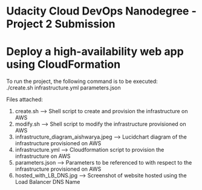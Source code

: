 # Udacity Cloud DevOps Nanodegree - Project 2 Submission

# Deploy a high-availability web app using CloudFormation

To run the project, the following command is to be executed:<br />
./create.sh <stack-name> infrastructure.yml parameters.json

Files attached:
1. create.sh --> Shell script to create and provision the infrastructure on AWS
2. modify.sh --> Shell script to modify the infrastructure provisioned on AWS
3. infrastructure_diagram_aishwarya.jpeg --> Lucidchart diagram of the infrastructure provisioned on AWS
4. infrastructure.yml --> Cloudformation script to provision the infrastructure on AWS
5. parameters.json --> Parameters to be referenced to with respect to the infrastructure provisioned on AWS
6. hosted_with_LB_DNS.jpg --> Screenshot of website hosted using the Load Balancer DNS Name




